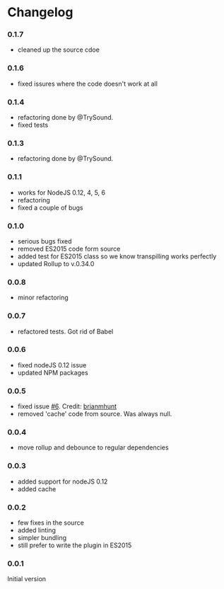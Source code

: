 # Changelog

### 0.1.7

- cleaned up the source cdoe

### 0.1.6

- fixed issures where the code doesn't work at all

### 0.1.4

- refactoring done by @TrySound.
- fixed tests

### 0.1.3

- refactoring done by @TrySound.

### 0.1.1

- works for NodeJS 0.12, 4, 5, 6
- refactoring
- fixed a couple of bugs


### 0.1.0

- serious bugs fixed
- removed ES2015 code form source
- added test for ES2015 class so we know transpilling works perfectly
- updated Rollup to v.0.34.0

### 0.0.8

- minor refactoring

### 0.0.7

- refactored tests. Got rid of Babel

### 0.0.6

- fixed nodeJS 0.12 issue
- updated NPM packages

### 0.0.5

- fixed issue [#6](https://github.com/Kflash/karma-rollup-plugin/issues/6). Credit: [brianmhunt](https://github.com/brianmhunt)
- removed 'cache' code from source. Was always null.

### 0.0.4

- move rollup and debounce to regular dependencies

### 0.0.3

- added support for nodeJS 0.12
- added cache

### 0.0.2

- few fixes in the source
- added linting
- simpler bundling
- still prefer to write the plugin in ES2015

### 0.0.1

Initial version